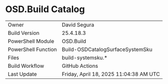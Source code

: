 ﻿# OSD.Build Catalog

| | |
|-|-|
| Owner | David Segura |
| Build Version | 25.4.18.3 |
| PowerShell Module | OSD.Build |
| PowerShell Function | Build-OSDCatalogSurfaceSystemSku |
| Files | build-systemsku.* |
| Build Workflow | GitHub Actions |
| Last Update | Friday, April 18, 2025 11:04:38 AM UTC |
